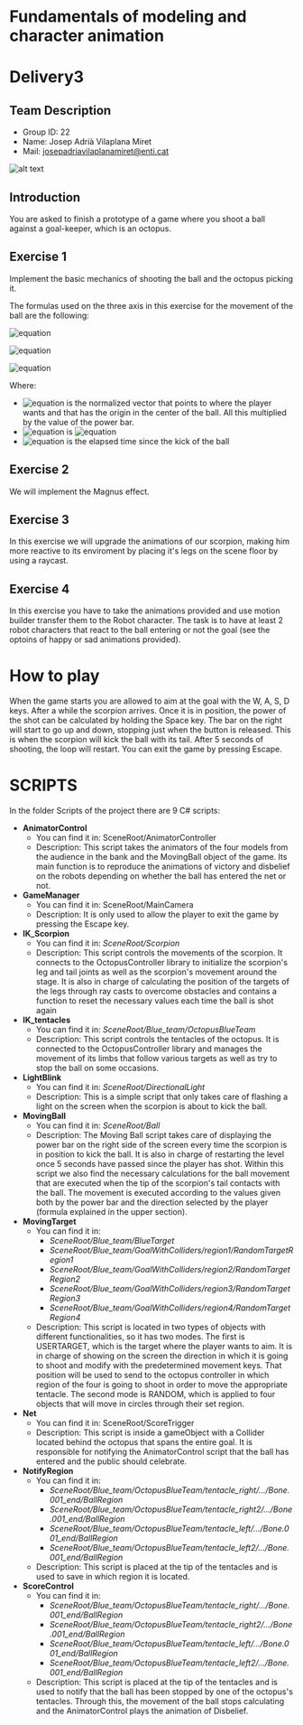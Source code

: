 # Fundamentals of modeling and character animation
# Delivery3

## Team Description
- Group ID: 22
- Name: Josep Adrià Vilaplana Miret
- Mail: josepadriavilaplanamiret@enti.cat

![alt text](https://s3-eu-west-1.amazonaws.com/classlife/profile/student/2018/10/thumbnail/201810031413IMG_20181003_141153.jpg)


## Introduction
You are asked to finish a prototype of a game where you shoot a ball against a goal-keeper, which
is an octopus.

## Exercise 1
Implement the basic mechanics of shooting the ball and the octopus picking it.

The formulas used on the three axis in this exercise for the movement of the ball are the following:

![equation](http://www.sciweavers.org/upload/Tex2Img_1611351341/render.png)

![equation](http://www.sciweavers.org/upload/Tex2Img_1611351103/render.png)

![equation](http://www.sciweavers.org/upload/Tex2Img_1611351450/render.png)

Where: 

- ![equation](http://www.sciweavers.org/upload/Tex2Img_1611351634/render.png) is the normalized vector that points to where the player wants and that has the origin in the center of the ball. All this multiplied by the value of the power bar.
- ![equation](http://www.sciweavers.org/upload/Tex2Img_1611351962/render.png) is ![equation](http://www.sciweavers.org/upload/Tex2Img_1611352049/render.png)
- ![equation](http://www.sciweavers.org/upload/Tex2Img_1611352175/render.png) is the elapsed time since the kick of the ball

## Exercise 2
We will implement the Magnus effect.

## Exercise 3
In this exercise we will upgrade the animations of our scorpion, making him more reactive to its
enviroment by placing it's legs on the scene floor by using a raycast. 

## Exercise 4
In this exercise you have to take the animations provided and use motion builder transfer them to
the Robot character. The task is to have at least 2 robot characters that react to the ball entering
or not the goal (see the optoins of happy or sad animations provided).

# How to play
When the game starts you are allowed to aim at the goal with the W, A, S, D keys.
After a while the scorpion arrives. Once it is in position, the power of the shot can be calculated by holding the Space key. The bar on the right will start to go up and down, stopping just when the button is released. This is when the scorpion will kick the ball with its tail. After 5 seconds of shooting, the loop will restart.
You can exit the game by pressing Escape.

# SCRIPTS
In the folder Scripts of the project there are 9 C# scripts:
- **AnimatorControl**
  - You can find it in: SceneRoot/AnimatorController
  - Description: This script takes the animators of the four models from the audience in the bank and the MovingBall object of the game. Its main function is to reproduce the animations of victory and disbelief on the robots depending on whether the ball has entered the net or not.
- **GameManager**
  - You can find it in: SceneRoot/MainCamera
  - Description: It is only used to allow the player to exit the game by pressing the Escape key.
- **IK_Scorpion**
  - You can find it in: *SceneRoot/Scorpion*
  - Description: This script controls the movements of the scorpion. It connects to the OctopusController library to initialize the scorpion's leg and tail joints as well as the scorpion's movement around the stage. It is also in charge of calculating the position of the targets of the legs through ray casts to overcome obstacles and contains a function to reset the necessary values each time the ball is shot again
- **IK_tentacles**
  - You can find it in: *SceneRoot/Blue_team/OctopusBlueTeam*
  - Description: This script controls the tentacles of the octopus. It is connected to the OctopusController library and manages the movement of its limbs that follow various targets as well as try to stop the ball on some occasions.
- **LightBlink**
  - You can find it in: *SceneRoot/DirectionalLight*
  - Description: This is a simple script that only takes care of flashing a light on the screen when the scorpion is about to kick the ball.
- **MovingBall**
  - You can find it in: *SceneRoot/Ball*
  - Description: The Moving Ball script takes care of displaying the power bar on the right side of the screen every time the scorpion is in position to kick the ball. It is also in charge of restarting the level once 5 seconds have passed since the player has shot.
Within this script we also find the necessary calculations for the ball movement that are executed when the tip of the scorpion's tail contacts with the ball. The movement is executed according to the values given both by the power bar and the direction selected by the player (formula explained in the upper section).
- **MovingTarget**
  - You can find it in: 
    - *SceneRoot/Blue_team/BlueTarget*
    - *SceneRoot/Blue_team/GoalWithColliders/region1/RandomTargetRegion1*
    - *SceneRoot/Blue_team/GoalWithColliders/region2/RandomTargetRegion2*
    - *SceneRoot/Blue_team/GoalWithColliders/region3/RandomTargetRegion3*
    - *SceneRoot/Blue_team/GoalWithColliders/region4/RandomTargetRegion4*
  - Description: This script is located in two types of objects with different functionalities, so it has two modes. The first is USERTARGET, which is the target where the player wants to aim. It is in charge of showing on the screen the direction in which it is going to shoot and modify with the predetermined movement keys. That position will be used to send to the octopus controller in which region of the four is going to shoot in order to move the appropriate tentacle.
The second mode is RANDOM, which is applied to four objects that will move in circles through their set region.
- **Net**
  - You can find it in: SceneRoot/ScoreTrigger
  - Description: This script is inside a gameObject with a Collider located behind the octopus that spans the entire goal. It is responsible for notifying the AnimatorControl script that the ball has entered and the public should celebrate.
- **NotifyRegion**
  - You can find it in: 
    - *SceneRoot/Blue_team/OctopusBlueTeam/tentacle_right/.../Bone.001_end/BallRegion*
    - *SceneRoot/Blue_team/OctopusBlueTeam/tentacle_right2/.../Bone.001_end/BallRegion*
    - *SceneRoot/Blue_team/OctopusBlueTeam/tentacle_left/.../Bone.001_end/BallRegion*
    - *SceneRoot/Blue_team/OctopusBlueTeam/tentacle_left2/.../Bone.001_end/BallRegion*
  - Description: This script is placed at the tip of the tentacles and is used to save in which region it is located.
- **ScoreControl**
  - You can find it in: 
    - *SceneRoot/Blue_team/OctopusBlueTeam/tentacle_right/.../Bone.001_end/BallRegion*
    - *SceneRoot/Blue_team/OctopusBlueTeam/tentacle_right2/.../Bone.001_end/BallRegion*
    - *SceneRoot/Blue_team/OctopusBlueTeam/tentacle_left/.../Bone.001_end/BallRegion*
    - *SceneRoot/Blue_team/OctopusBlueTeam/tentacle_left2/.../Bone.001_end/BallRegion*
  - Description: This script is placed at the tip of the tentacles and is used to notify that the ball has been stopped by one of the octopus's tentacles. Through this, the movement of the ball stops calculating and the AnimatorControl plays the animation of Disbelief.
